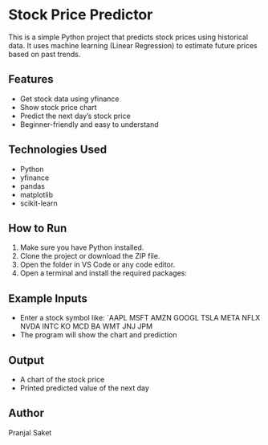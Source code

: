# Stock Price Predictor

This is a simple Python project that predicts stock prices using historical data. It uses machine learning (Linear Regression) to estimate future prices based on past trends.

## Features
- Get stock data using yfinance
- Show stock price chart
- Predict the next day’s stock price
- Beginner-friendly and easy to understand

## Technologies Used
- Python
- yfinance
- pandas
- matplotlib
- scikit-learn

## How to Run
1. Make sure you have Python installed.
2. Clone the project or download the ZIP file.
3. Open the folder in VS Code or any code editor.
4. Open a terminal and install the required packages:

## Example Inputs
- Enter a stock symbol like: `AAPL	MSFT
	AMZN
	GOOGL
	TSLA
	META
	NFLX
	NVDA
	INTC
	KO
	MCD
	BA
	WMT
	JNJ
    JPM
- The program will show the chart and prediction

## Output
- A chart of the stock price
- Printed predicted value of the next day

## Author
Pranjal Saket